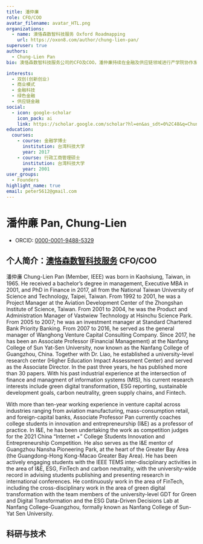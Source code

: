 ```yaml
---
title: 潘仲亷
role: CFO/COO
avatar_filename: avatar_HTL.png
organizations:
  - name: 澳恪森数智科技服务 Oxford Roadmapping
    url: https://oxon8.com/author/chung-lien-pan/
superuser: true
authors:
  - Chung-Lien Pan
bio: 澳恪森数智科技服务公司的CFO及COO，潘仲亷持续在金融及供应链领域进行产学院协作发展绿色金融科技工作。自2023年4月起，潘仲亷担任广州南方学院（正式名称为中山大学南方学院）的校级研究中心主任及核心成员丶以及该校ESG数据驱动决策实验室的核心成员，在绿色数字化转型领域开展金融科技+科技金融的科研双创及企业创新。

interests:
  - 双创(创新创业)
  - 商业模式
  - 金融科技
  - 绿色金融
  - 供应链金融
social:
  - icon: google-scholar
    icon_pack: ai
    link: https://scholar.google.com/scholar?hl=en&as_sdt=0%2C48&q=Chung-Lien+Pan
education:
  courses:
    - course: 金融学博士
      institution: 台湾科技大学
      year: 2017
    - course: 行政工商管理硕士
      institution: 台湾科技大学
      year: 2001
user_groups:
  - Founders
highlight_name: true
email: peter5612@gmail.com
---
```


# 潘仲亷 Pan, Chung-Lien
* ORCID: [0000-0001-9488-5329](https://orcid.org/0000-0001-9488-5329)

## 个人简介：[澳恪森数智科技服务](https://oxon8.com/) CFO/COO

潘仲亷 Chung-Lien Pan (Member, IEEE) was born in Kaohsiung, Taiwan, in 1965. He received a bachelor’s degree in management, Executive MBA in 2001, and PhD in Finance in 2017, all from the National Taiwan University of Science and Technology, Taipei, Taiwan. From 1992 to 2001, he was a Project Manager at the Aviation Development Center of the Zhongshan Institute of Science, Taiwan. From 2001 to 2004, he was the Product and Administration Manager of Vastwiew Technology at Hsinchu Science Park. From 2005 to 2007; he was an investment manager at Standard Chartered Bank Priority Banking. From 2007 to 2016, he served as the general manager of Wanghong Venture Capital Consulting Company. Since 2017, he has been an Associate Professor (Financial Management) at the Nanfang College of Sun Yat-Sen University, now known as the Nanfang College of Guangzhou, China. Together with Dr. Liao, he established a university-level research center (Higher Education Impact Assessment Center) and served as the Associate Director. In the past three years, he has published more than 30 papers. With his past industrial experience at the intersection of finance and managment of information systems (MIS), his current research interests include green digital transformation, ESG reporting, sustainable development goals, carbon neutrality, green supply chains, and Fintech.

With more than ten-year working experience in venture capital across industries ranging from aviation manufacturing, mass-consumption retail, and foreign-capital banks, Associate Professor Pan currently coaches college students in innovation and entrepreneurship (I&E) as a professor of practice. In I&E, he has been undertaking the work as competition judges for the 2021 China “Internet +” College Students Innovation and Entrepreneurship Competition. He also serves as the I&E mentor of Guangzhou Nansha Pioneering Park, at the heart of the Greater Bay Area (the Guangdong-Hong Kong-Macao Greater Bay Area). He has been actively engaging students with the IEEE TEMS inter-disciplinary activities in the area of I&E, ESG, FinTech and carbon neutrality, with the university-wide record in advising students publishing and presenting research in international conferences. He continuously work in the area of FinTech, including the cross-disciplinary work in the area of green digital transformation with the team members of the university-level GDT for Green and Digital Transformation and the ESG Data-Driven Decisions Lab at Nanfang College-Guangzhou, formally known as Nanfang College of Sun-Yat Sen University.

## 科研与技术